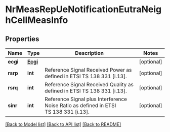 # NrMeasRepUeNotificationEutraNeighCellMeasInfo

## Properties
Name | Type | Description | Notes
------------ | ------------- | ------------- | -------------
**ecgi** | [**Ecgi**](Ecgi.md) |  | [optional] 
**rsrp** | **int** | Reference Signal Received Power as defined in ETSI TS 138 331 [i.13]. | [optional] 
**rsrq** | **int** | Reference Signal Received Quality as defined in ETSI TS 138 331 [i.13]. | [optional] 
**sinr** | **int** | Reference Signal plus Interference Noise Ratio as defined in ETSI TS 138 331 [i.13]. | [optional] 

[[Back to Model list]](../README.md#documentation-for-models) [[Back to API list]](../README.md#documentation-for-api-endpoints) [[Back to README]](../README.md)

